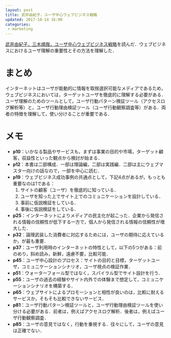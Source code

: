 ```yaml
---
layout: post
title: 武井由紀子，ユーザ中心ウェブビジネス戦略
updated: 2017-10-14 16:00
categories:
 - marketing
---
```


[武井由紀子，三木順哉，ユーザ中心ウェブビジネス戦略](http://amzn.asia/0sBIq3B)を読んだ．ウェブビジネスにおけるユーザ理解の重要性とその方法を理解した．

# まとめ

インターネットはユーザが能動的に情報を取捨選択可能なメディアであるため，ウェブビジネスにおいては，ターゲットユーザを徹底的に理解する必要がある．ユーザ理解のためのツールとして，ユーザ行動パターン検証ツール（アクセスログ解析等）と，ユーザ行動理由検証ツール（ユーザ行動観察調査等）がある．両者の特徴を理解して，使い分けることが重要である．

# メモ

* **p10**：いかなる製品やサービスも，まずは事業の目的や市場，ターゲット顧客，収益性といった観点から検討が始まる．
* **p12**：本書は二部構成．一部は理論編，二部は実践編．二部は主にウェブマスター向けの話なので，一部を中心に読む．
* **p19**：ウェブビジネス成功事例の共通点として，下記4点があるが，もっとも重要なのは1である：
  1. サイトの顧客（ユーザ）を徹底的に知っている．
  2. ユーザを知った上でサイト上でのコミュニケーションを設計している．
  3. 事前に仮説検証をしている．
  4. 事後に仮説検証をしている．
* **p25**：インターネットによりメディアの民主化が起こった．企業から発信される情報の信頼性が低下する一方で，個人から発信される情報の信頼性が増大した．
* **p32**：論理武装した消費者に対応するためには，ユーザの期待に応えているか，が最も重要．
* **p37**：ユーザ利用時のインターネットの特性として，以下の5つがある：前のめり，斜め読み，新鮮，遠慮不要，比較可能．
* **p45**：ユーザ中心設計のプロセス：サイトの目的と目標，ターゲットユーザ，コミュニケーションシナリオ，ユーザ視点の検証作業．
* **p51**：ウォーターフォール型ではなく，スパイラル型でサイト設計を行う．
* **p55**：ユーザの過去の経験やサイト内外での体験まで想定して，コミュニケーションシナリオを構築する．
* **p65**：ウェブサイトによるプロモーションと相性が良いのは，比較に耐えるサービスか，そもそも比較できないサービス．
* **p81**：ユーザ行動パターン検証ツールと，ユーザ行動理由検証ツールを使い分ける必要がある．前者は，例えばアクセスログ解析．後者は，例えばユーザ行動観察調査．
* **p85**：ユーザの意見ではなく，行動を重視する．往々にして，ユーザの意見は正確でない．
